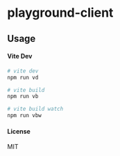 # playground-client

## Usage

#### Vite Dev

```sh
# vite dev
npm run vd

# vite build
npm run vb

# vite build watch
npm run vbw
```

#### License

MIT